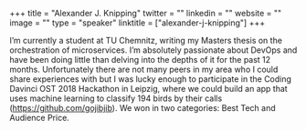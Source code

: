 +++
title = "Alexander J. Knipping"
twitter = ""
linkedin = ""
website = ""
image = ""
type = "speaker"
linktitle = ["alexander-j-knipping"]
+++

I’m currently a student at TU Chemnitz, writing my Masters thesis on the orchestration of microservices. I’m absolutely passionate about DevOps and have been doing little than delving into the depths of it for the past 12 months. Unfortunately there are not many peers in my area who I could share experiences with but I was lucky enough to participate in the Coding Davinci OST 2018 Hackathon in Leipzig, where we could build an app that uses machine learning to classify 194 birds by their calls (https://github.com/gojibjib). We won in two categories: Best Tech and Audience Price.
